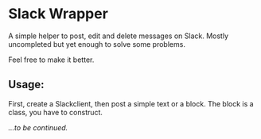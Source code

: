 # Slack Wrapper

A simple helper to post, edit and delete messages on Slack. Mostly uncompleted but yet enough to solve some problems.

Feel free to make it better.

## Usage:

First, create a Slackclient, then post a simple text or a block. The block is a class, you have to construct.

_...to be continued._